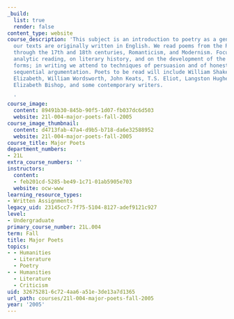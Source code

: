 ```yaml
---
_build:
  list: true
  render: false
content_type: website
course_description: 'This subject is an introduction to poetry as a genre; most of
  our texts are originally written in English. We read poems from the Renaissance
  through the 17th and 18th centuries, Romanticism, and Modernism. Focus will be on
  analytic reading, on literary history, and on the development of the genre and its
  forms; in writing we attend to techniques of persuasion and of honest evidenced
  sequential argumentation. Poets to be read will include William Shakespeare, Queen
  Elizabeth, William Wordsworth, John Keats, T.S. Eliot, Langston Hughes, Sylvia Plath,
  Elizabeth Bishop, and some contemporary writers.

  '
course_image:
  content: 89491b30-845b-90f5-1d07-fb037dc6d503
  website: 21l-004-major-poets-fall-2005
course_image_thumbnail:
  content: d4713fab-47a4-d9b5-b718-da6e32588952
  website: 21l-004-major-poets-fall-2005
course_title: Major Poets
department_numbers:
- 21L
extra_course_numbers: ''
instructors:
  content:
  - feb201cd-5285-be49-1c71-01ab5905e703
  website: ocw-www
learning_resource_types:
- Written Assignments
legacy_uid: 23145cc7-7f75-5104-8127-adef9121c927
level:
- Undergraduate
primary_course_number: 21L.004
term: Fall
title: Major Poets
topics:
- - Humanities
  - Literature
  - Poetry
- - Humanities
  - Literature
  - Criticism
uid: 32675281-6c72-4aa6-a51e-3de13a7d1365
url_path: courses/21l-004-major-poets-fall-2005
year: '2005'
---
```

